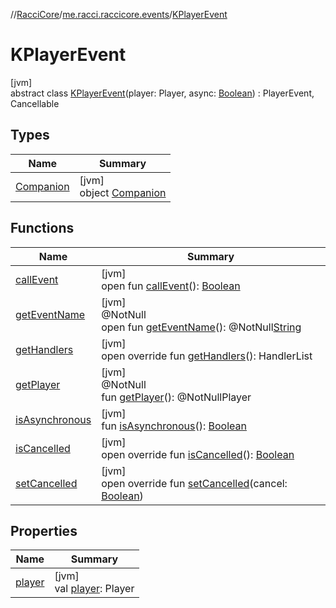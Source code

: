 //[RacciCore](../../../index.md)/[me.racci.raccicore.events](../index.md)/[KPlayerEvent](index.md)

# KPlayerEvent

[jvm]\
abstract class [KPlayerEvent](index.md)(player: Player, async: [Boolean](https://kotlinlang.org/api/latest/jvm/stdlib/kotlin/-boolean/index.html)) : PlayerEvent, Cancellable

## Types

| Name | Summary |
|---|---|
| [Companion](-companion/index.md) | [jvm]<br>object [Companion](-companion/index.md) |

## Functions

| Name | Summary |
|---|---|
| [callEvent](../-day-event/index.md#-1071638799%2FFunctions%2F-1216412040) | [jvm]<br>open fun [callEvent](../-day-event/index.md#-1071638799%2FFunctions%2F-1216412040)(): [Boolean](https://kotlinlang.org/api/latest/jvm/stdlib/kotlin/-boolean/index.html) |
| [getEventName](../-day-event/index.md#1147460734%2FFunctions%2F-1216412040) | [jvm]<br>@NotNull<br>open fun [getEventName](../-day-event/index.md#1147460734%2FFunctions%2F-1216412040)(): @NotNull[String](https://kotlinlang.org/api/latest/jvm/stdlib/kotlin/-string/index.html) |
| [getHandlers](get-handlers.md) | [jvm]<br>open override fun [getHandlers](get-handlers.md)(): HandlerList |
| [getPlayer](index.md#-1478213936%2FFunctions%2F-1216412040) | [jvm]<br>@NotNull<br>fun [getPlayer](index.md#-1478213936%2FFunctions%2F-1216412040)(): @NotNullPlayer |
| [isAsynchronous](../-day-event/index.md#-706610981%2FFunctions%2F-1216412040) | [jvm]<br>fun [isAsynchronous](../-day-event/index.md#-706610981%2FFunctions%2F-1216412040)(): [Boolean](https://kotlinlang.org/api/latest/jvm/stdlib/kotlin/-boolean/index.html) |
| [isCancelled](is-cancelled.md) | [jvm]<br>open override fun [isCancelled](is-cancelled.md)(): [Boolean](https://kotlinlang.org/api/latest/jvm/stdlib/kotlin/-boolean/index.html) |
| [setCancelled](set-cancelled.md) | [jvm]<br>open override fun [setCancelled](set-cancelled.md)(cancel: [Boolean](https://kotlinlang.org/api/latest/jvm/stdlib/kotlin/-boolean/index.html)) |

## Properties

| Name | Summary |
|---|---|
| [player](index.md#-8709326%2FProperties%2F-1216412040) | [jvm]<br>val [player](index.md#-8709326%2FProperties%2F-1216412040): Player |
